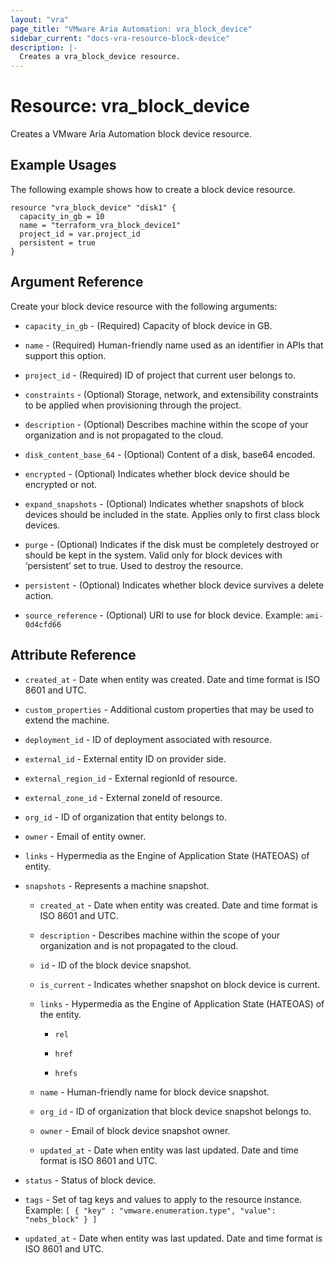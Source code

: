 ```yaml
---
layout: "vra"
page_title: "VMware Aria Automation: vra_block_device"
sidebar_current: "docs-vra-resource-block-device"
description: |-
  Creates a vra_block_device resource.
---
```


# Resource: vra_block_device

Creates a VMware Aria Automation block device resource.

## Example Usages

The following example shows how to create a block device resource.

```hcl
resource "vra_block_device" "disk1" {
  capacity_in_gb = 10
  name = "terraform_vra_block_device1"
  project_id = var.project_id
  persistent = true
}
```

## Argument Reference

Create your block device resource with the following arguments:

* `capacity_in_gb` - (Required) Capacity of block device in GB.

* `name` - (Required) Human-friendly name used as an identifier in APIs that support this option.

* `project_id` - (Required) ID of project that current user belongs to.

* `constraints` - (Optional) Storage, network, and extensibility constraints to be applied when provisioning through the project.

* `description` - (Optional) Describes machine within the scope of your organization and is not propagated to the cloud.

* `disk_content_base_64` - (Optional) Content of a disk, base64 encoded.

* `encrypted` - (Optional) Indicates whether block device should be encrypted or not.

* `expand_snapshots` - (Optional) Indicates whether snapshots of block devices should be included in the state. Applies only to first class block devices.

* `purge` - (Optional) Indicates if the disk must be completely destroyed or should be kept in the system. Valid only for block devices with ‘persistent’ set to true. Used to destroy the resource.

* `persistent` - (Optional) Indicates whether block device survives a delete action.

* `source_reference` - (Optional) URI to use for block device. Example: `ami-0d4cfd66`

## Attribute Reference

* `created_at` - Date when entity was created. Date and time format is ISO 8601 and UTC.

* `custom_properties` - Additional custom properties that may be used to extend the machine.

* `deployment_id` - ID of deployment associated with resource.

* `external_id` - External entity ID on provider side.

* `external_region_id` - External regionId of resource.

* `external_zone_id` - External zoneId of resource.

* `org_id` - ID of organization that entity belongs to.

* `owner` - Email of entity owner.

* `links` - Hypermedia as the Engine of Application State (HATEOAS) of entity.

* `snapshots` - Represents a machine snapshot.

  * `created_at` - Date when entity was created. Date and time format is ISO 8601 and UTC.

  * `description` - Describes machine within the scope of your organization and is not propagated to the cloud.

  * `id` - ID of the block device snapshot.

  * `is_current` - Indicates whether snapshot on block device is current.

  * `links` - Hypermedia as the Engine of Application State (HATEOAS) of the entity.

    * `rel`

    * `href`

    * `hrefs`

  * `name` - Human-friendly name for block device snapshot.

  * `org_id` - ID of organization that block device snapshot belongs to.

  * `owner` - Email of block device snapshot owner.

  * `updated_at` - Date when entity was last updated. Date and time format is ISO 8601 and UTC.

* `status` - Status of block device.

* `tags` - Set of tag keys and values to apply to the resource instance.
           Example: `[ { "key" : "vmware.enumeration.type", "value": "nebs_block" } ]`

* `updated_at` - Date when entity was last updated. Date and time format is ISO 8601 and UTC.
